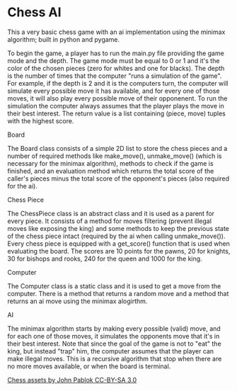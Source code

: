 # Chess AI
This a very basic chess game with an ai implementation using the minimax algorithm; built in python and pygame.

To begin the game, a player has to run the main.py file providing the game mode and the depth. The game mode must be equal to 0 or 1 and it's the color of the chosen pieces (zero for whites and one for blacks). The depth is the number of times that the computer "runs a simulation of the game".
For example, if the depth is 2 and it is the computers turn, the computer will simulate every possible move it has available, and for every one of those moves, it will also play every possible move of their opponenent. To run the simulation the computer always assumes that the player plays the move in their best interest. The return value is a list containing (piece, move) tuples with the highest score.

Board

The Board class consists of a simple 2D list to store the chess pieces and a number of required methods like make_move(), unmake_move() (which is necessary for the minimax algorithm), methods to check if the game is finished, and an evaluation method which returns the total score of the caller's pieces minus the total score of the opponent's pieces (also required for the ai).

Chess Piece

The ChessPiece class is an abstract class and it is used as a parent for every piece. It consists of a method for moves filtering (prevent illegal moves like exposing the king) and some methods to keep the previous state of the chess piece intact (required by the ai when calling unmake_move()). Every chess piece is equipped with a get_score() function that is used when evaluating the board. The scores are 10 points for the pawns, 20 for knights, 30 for bishops and rooks, 240 for the queen and 1000 for the king.

Computer

The Computer class is a static class and it is used to get a move from the computer. There is a method that returns a random move and a method that returns an ai move using the minimax alogirthm.

AI

The minimax algorithm starts by making every possible (valid) move, and for each one of those moves, it simulates the opponents move that it's in their best interest. Note that since the goal of the game is not to "eat" the king, but instead "trap" him, the computer assumes that the player can make illegal moves. This is a recursive algorithm that stop when there are no more moves available, or when the board is terminal.

[Chess assets by John Pablok CC-BY-SA 3.0](https://opengameart.org/content/chess-pieces-and-board-squares)
